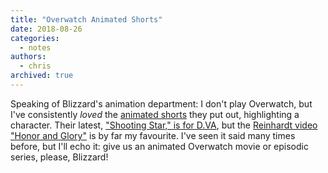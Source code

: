 ```yaml
---
title: "Overwatch Animated Shorts"
date: 2018-08-26
categories:
  - notes
authors:
  - chris
archived: true
---
```


Speaking of Blizzard's animation department: I don't play Overwatch, but I've consistently _loved_ the [animated shorts](https://www.youtube.com/playlist?list=PLAYFVhxsaqDuOh4Ic5mRu5CiZVKCMVv66) they put out, highlighting a character. Their latest, ["Shooting Star," is for D.VA](https://youtu.be/q7j2d6YCQbg), but the [Reinhardt video "Honor and Glory"](https://youtu.be/sQfk5HykiEk) is by far my favourite. I've seen it said many times before, but I'll echo it: give us an animated Overwatch movie or episodic series, please, Blizzard!
